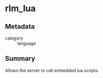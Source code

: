 # rlm_lua
## Metadata
<dl>
  <dt>category</dt><dd>language</dd>
</dl>

## Summary
Allows the server to call embedded lua scripts.

